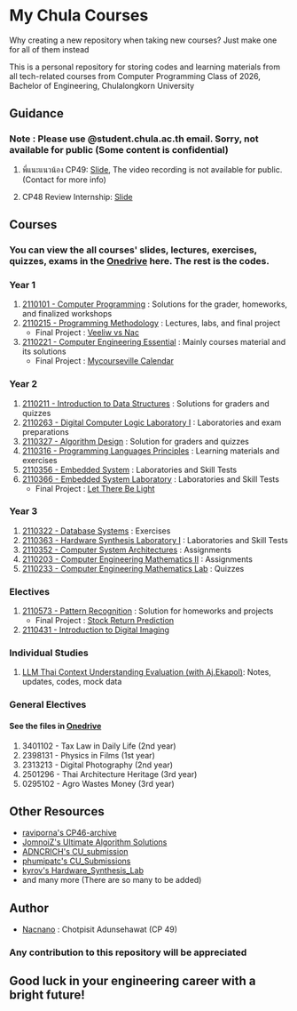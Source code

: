 # My Chula Courses

Why creating a new repository when taking new courses? Just make one for all of them instead

This is a personal repository for storing codes and learning materials from all tech-related courses from Computer Programming Class of 2026, Bachelor of Engineering, Chulalongkorn University

## Guidance

### Note : Please use @student.chula.ac.th email. Sorry, not available for public (Some content is confidential)

1. พี่แนะแนวน้อง CP49: [Slide](https://docs.google.com/presentation/d/11nw6GtNE3KuS1G5MS36VHqcSHQJjzFVEvZQR1mBpWEk/edit), The video recording is not available for public. (Contact for more info)

2. CP48 Review Internship: [Slide](https://docs.google.com/presentation/d/1gdvf9dJOKoCz7fogMiVtNSCoBfEy3R08cB-kLzR2Ml4/edit#slide=id.g2f05475da01_0_67)

## Courses

### You can view the all courses' slides, lectures, exercises, quizzes, exams in the [Onedrive](https://chula-my.sharepoint.com/:f:/g/personal/6531313221_student_chula_ac_th/Eh6t27fwE_VBky4hGBT67ygBo3h8n7EWyle22TjCA94aaQ?e=sDsXLV) here. The rest is the codes.

### Year 1

1.  [2110101 - Computer Programming](https://github.com/Nacnano/my-chula-courses/tree/main/2110101-com-prog) : Solutions for the grader, homeworks, and finalized workshops
2.  [2110215 - Programming Methodology](https://github.com/Nacnano/my-chula-courses/tree/main/2110215-prog-meth) : Lectures, labs, and final project
    - Final Project : [Veeliw vs Nac](https://github.com/Nacnano/veeliwvsnac)
3.  [2110221 - Computer Engineering Essential](https://github.com/Nacnano/my-chula-courses/tree/main/2110221-com-eng-ess) : Mainly courses material and its solutions
    - Final Project : [Mycourseville Calendar](https://github.com/Nacnano/cee-34-final-project)

### Year 2

1.  [2110211 - Introduction to Data Structures](https://github.com/Nacnano/my-chula-courses/tree/main/2110211-intro-data-struct) : Solutions for graders and quizzes
2.  [2110263 - Digital Computer Logic Laboratory I](https://github.com/Nacnano/my-chula-courses/tree/main/2110263-dig-logic-lab-1) : Laboratories and exam preparations
3.  [2110327 - Algorithm Design](https://github.com/Nacnano/my-chula-courses/tree/main/2110327-algorithm-design) : Solution for graders and quizzes
4.  [2110316 - Programming Languages Principles](https://github.com/Nacnano/my-chula-courses/tree/main/2110316-prog-lang-prin) : Learning materials and exercises
5.  [2110356 - Embedded System](https://github.com/Nacnano/my-chula-courses/tree/main/2110356-embedded-sys) : Laboratories and Skill Tests
6.  [2110366 - Embedded System Laboratory](https://github.com/Nacnano/my-chula-courses/tree/main/2110366-embedded-sys-lab) : Laboratories and Skill Tests
    - Final Project : [Let There Be Light](https://github.com/nacnano/embbed-lab-final-project)

### Year 3

1. [2110322 - Database Systems](https://github.com/Nacnano/my-chula-courses/tree/main/2110211-db-sys) : Exercises
2. [2110363 - Hardware Synthesis Laboratory I](https://github.com/Nacnano/my-chula-courses/tree/main/2110363-hw-syn-lab-1) : Laboratories and Skill Tests
3. [2110352 - Computer System Architectures](https://github.com/Nacnano/my-chula-courses/tree/main/2110352-comp-sys-arch) : Assignments
4. [2110203 - Computer Engineering Mathematics II](https://github.com/Nacnano/my-chula-courses/tree/main/2110203-comp-eng-math-ii) : Assignments
5. [2110233 - Computer Engineering Mathematics Lab](https://github.com/Nacnano/my-chula-courses/tree/main/2110233-comp-eng-math-lab) : Quizzes

### Electives

1. [2110573 - Pattern Recognition](https://github.com/Nacnano/my-chula-courses/tree/main/2110573-patt-recog) : Solution for homeworks and projects
   - Final Project : [Stock Return Prediction](https://github.com/Nacnano/stock-machine-learning-project/)
2. [2110431 - Introduction to Digital Imaging](https://github.com/Nacnano/my-chula-courses/tree/main/2110431-intro-dig-imaging)

### Individual Studies

1. [LLM Thai Context Understanding Evaluation (with Aj.Ekapol)](https://github.com/nacnano/indiv): Notes, updates, codes, mock data

### General Electives

#### See the files in [Onedrive](https://chula-my.sharepoint.com/:f:/g/personal/6531313221_student_chula_ac_th/Eh6t27fwE_VBky4hGBT67ygBo3h8n7EWyle22TjCA94aaQ?e=sDsXLV)

1. 3401102 - Tax Law in Daily Life (2nd year)
2. 2398131 - Physics in Films (1st year)
3. 2313213 - Digital Photography (2nd year)
4. 2501296 - Thai Architecture Heritage (3rd year)
5. 0295102 - Agro Wastes Money (3rd year)

## Other Resources

- [raviporna's CP46-archive](https://github.com/raviporna/CP46-archive)
- [JomnoiZ's Ultimate Algorithm Solutions](https://github.com/JomnoiZ/AlgorithmDesign)
- [ADNCRICH's CU_submission](https://github.com/ADNCRICH/CU_submission)
- [phumipatc's CU_Submissions](https://github.com/phumipatc/CU_Submissions)
- [kyrov's Hardware_Synthesis_Lab](https://github.com/kyrov/Hardware_Synthesis_Lab)
- and many more (There are so many to be added)

## Author

- [Nacnano](https://github.com/Nacnano) : Chotpisit Adunsehawat (CP 49)

### Any contribution to this repository will be appreciated

## Good luck in your engineering career with a bright future!
